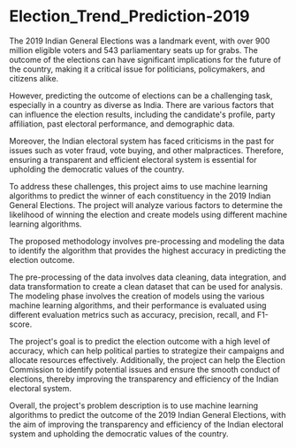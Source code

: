 # Election_Trend_Prediction-2019

The 2019 Indian General Elections was a landmark event, with over 900 million eligible voters and 543 parliamentary seats up for grabs. The outcome of the elections can have significant implications for the future of the country, making it a critical issue for politicians, policymakers, and citizens alike.

However, predicting the outcome of elections can be a challenging task, especially in a country as diverse as India. There are various factors that can influence the election results, including the candidate's profile, party affiliation, past electoral performance, and demographic data.

Moreover, the Indian electoral system has faced criticisms in the past for issues such as voter fraud, vote buying, and other malpractices. Therefore, ensuring a transparent and efficient electoral system is essential for upholding the democratic values of the country.

To address these challenges, this project aims to use machine learning algorithms to predict the winner of each constituency in the 2019 Indian General Elections. The project will analyze various factors to determine the likelihood of winning the election and create models using different machine learning algorithms.

The proposed methodology involves pre-processing and modeling the data to identify the algorithm that provides the highest accuracy in predicting the election outcome. 

The pre-processing of the data involves data cleaning, data integration, and data transformation to create a clean dataset that can be used for analysis. The modeling phase involves the creation of models using the various machine learning algorithms, and their performance is evaluated using different evaluation metrics such as accuracy, precision, recall, and F1-score.

The project's goal is to predict the election outcome with a high level of accuracy, which can help political parties to strategize their campaigns and allocate resources effectively. Additionally, the project can help the Election Commission to identify potential issues and ensure the smooth conduct of elections, thereby improving the transparency and efficiency of the Indian electoral system.

Overall, the project's problem description is to use machine learning algorithms to predict the outcome of the 2019 Indian General Elections, with the aim of improving the transparency and efficiency of the Indian electoral system and upholding the democratic values of the country.
